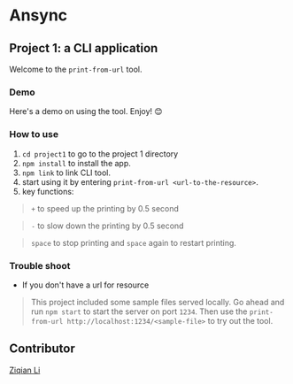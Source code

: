 # Ansync

## Project 1: a CLI application
Welcome to the `print-from-url` tool.

### Demo
Here's a demo on using the tool. Enjoy! 😊 


### How to use
1. `cd project1` to go to the project 1 directory
2. `npm install` to install the app.
3. `npm link` to link CLI tool.
4. start using it by entering `print-from-url <url-to-the-resource>`.
5. key functions:
> `+` to speed up the printing by 0.5 second

> `-` to slow down the printing by 0.5 second

> `space` to stop printing and `space` again to restart printing.

### Trouble shoot
- If you don't have a url for resource
> This project included some sample files served locally. Go ahead and run `npm start` to start the server on port `1234`. Then use the `print-from-url http://localhost:1234/<sample-file>` to try out the tool.

## Contributor
[Ziqian Li](https://github.com/zxl3269117)
